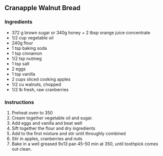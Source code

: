 ## Cranapple Walnut Bread

### Ingredients

* 372 g brown sugar or 340g honey + 2 tbsp orange juice concentrate
* 1/2 cup vegetable oil
* 240g flour
* 1 tsp baking soda
* 1 tsp cinnamon
* 1/2 tsp nutmeg
* 1 tsp salt
* 2 eggs
* 1 tsp vanilla
* 2 cups sliced cooking apples
* 1/2 cu walnuts, chopped 
* 1/2 lb fresh, raw cranberries


### Instructions

1. Preheat oven to 350
2. Cream together vegetable oil and sugar.
3. Add eggs and vanilla and beat well
4. Sift together the flour and dry ingredients
5. Add to the first mixture and stir until throughly combined
6. Stir in apples, cranberries and nuts
7. Bake in a well greased 9x13 pan 45-50 min at 350, until toothpick comes out clean.


